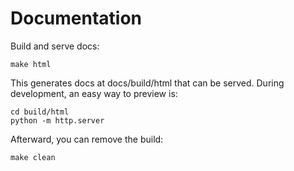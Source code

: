 # Documentation

Build and serve docs:

```commandline
make html
```

This generates docs at docs/build/html that can be served. During development, an easy way to preview is:

```commandline
cd build/html
python -m http.server
```

Afterward, you can remove the build:

```commandline
make clean
```
